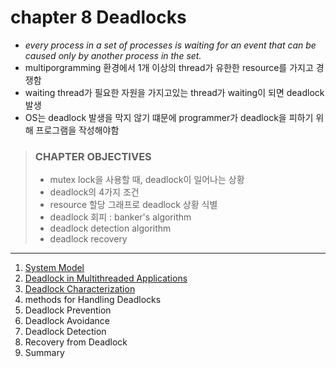 # chapter 8 Deadlocks

- _every process in a set of processes is waiting for an event that can be caused only by another process in the set._
- multiporgramming 환경에서 1개 이상의 thread가 유한한 resource를 가지고 경쟁함
- waiting thread가 필요한 자원을 가지고있는 thread가 waiting이 되면 deadlock 발생
- OS는 deadlock 발생을 막지 않기 떄문에 programmer가 deadlock을 피하기 위해 프로그램을 작성해야함

> ### CHAPTER OBJECTIVES
>
> - mutex lock을 사용할 때, deadlock이 일어나는 상황
> - deadlock의 4가지 조건
> - resource 할당 그래프로 deadlock 상황 식별
> - deadlock 회피 : banker's algorithm
> - deadlock detection algorithm
> - deadlock recovery


--- 

1. [System Model](1_System_Model/README.md)
2. [Deadlock in Multithreaded Applications](2_Deadlock_in_Multithreaded_Applications/README.md)
3. [Deadlock Characterization](3_Deadlock_Characterization/README.md)
4. methods for Handling Deadlocks
5. Deadlock Prevention
6. Deadlock Avoidance
7. Deadlock Detection
8. Recovery from Deadlock
9. Summary
